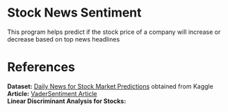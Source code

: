 # Stock News Sentiment
This program helps predict if the stock price of a company will increase or decrease based on top news headlines

# References

**Dataset:** [Daily News for Stock Market Predictions](https://www.kaggle.com/aaron7sun/stocknews) obtained from Kaggle </br>
**Article:** [VaderSentiment Article](https://towardsdatascience.com/sentimental-analysis-using-vader-a3415fef7664)</br>
**Linear Discriminant Analysis for Stocks:** 

